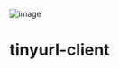 ![image](https://github.com/user-attachments/assets/b7bf2e60-8d5f-4eb1-a7b0-e233ee39f5b4)
# tinyurl-client
